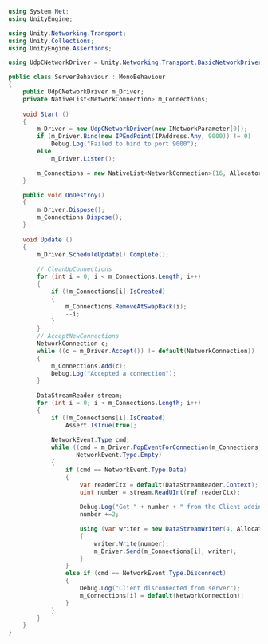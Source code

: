 ﻿```c#
using System.Net;
using UnityEngine;

using Unity.Networking.Transport;
using Unity.Collections;
using UnityEngine.Assertions;

using UdpCNetworkDriver = Unity.Networking.Transport.BasicNetworkDriver<Unity.Networking.Transport.IPv4UDPSocket>;

public class ServerBehaviour : MonoBehaviour
{
    public UdpCNetworkDriver m_Driver;
    private NativeList<NetworkConnection> m_Connections;
    
    void Start ()
	{
        m_Driver = new UdpCNetworkDriver(new INetworkParameter[0]);
        if (m_Driver.Bind(new IPEndPoint(IPAddress.Any, 9000)) != 0)
            Debug.Log("Failed to bind to port 9000");
        else
            m_Driver.Listen();

        m_Connections = new NativeList<NetworkConnection>(16, Allocator.Persistent);
    }

    public void OnDestroy()
    {
        m_Driver.Dispose();
        m_Connections.Dispose();
    }
    
    void Update ()
	{
        m_Driver.ScheduleUpdate().Complete();
        
        // CleanUpConnections
        for (int i = 0; i < m_Connections.Length; i++)
        {
            if (!m_Connections[i].IsCreated)
            {
                m_Connections.RemoveAtSwapBack(i);
                --i;
            }
        }
        // AcceptNewConnections
        NetworkConnection c;
        while ((c = m_Driver.Accept()) != default(NetworkConnection))
        {
            m_Connections.Add(c);
            Debug.Log("Accepted a connection");
        }
        
        DataStreamReader stream;
        for (int i = 0; i < m_Connections.Length; i++)
        {
            if (!m_Connections[i].IsCreated)
                Assert.IsTrue(true);
            
            NetworkEvent.Type cmd;
            while ((cmd = m_Driver.PopEventForConnection(m_Connections[i], out stream)) !=
                   NetworkEvent.Type.Empty)
            {
                if (cmd == NetworkEvent.Type.Data)
                {
                    var readerCtx = default(DataStreamReader.Context);
                    uint number = stream.ReadUInt(ref readerCtx);
                    
                    Debug.Log("Got " + number + " from the Client adding + 2 to it.");
                    number +=2;

                    using (var writer = new DataStreamWriter(4, Allocator.Temp))
                    {
                        writer.Write(number);
                        m_Driver.Send(m_Connections[i], writer);
                    }
                }
                else if (cmd == NetworkEvent.Type.Disconnect)
                {
                    Debug.Log("Client disconnected from server");
                    m_Connections[i] = default(NetworkConnection);
                }
            }
        }
    }
}
```